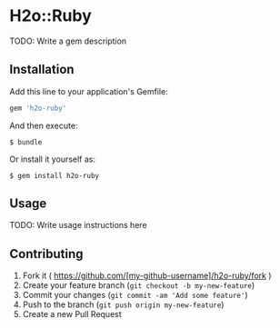 # H2o::Ruby

TODO: Write a gem description

## Installation

Add this line to your application's Gemfile:

```ruby
gem 'h2o-ruby'
```

And then execute:

    $ bundle

Or install it yourself as:

    $ gem install h2o-ruby

## Usage

TODO: Write usage instructions here

## Contributing

1. Fork it ( https://github.com/[my-github-username]/h2o-ruby/fork )
2. Create your feature branch (`git checkout -b my-new-feature`)
3. Commit your changes (`git commit -am 'Add some feature'`)
4. Push to the branch (`git push origin my-new-feature`)
5. Create a new Pull Request
